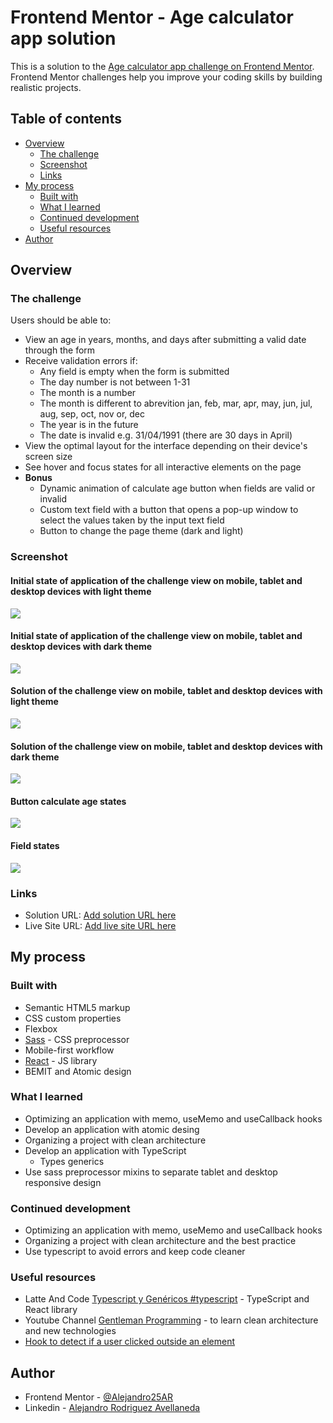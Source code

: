 # Frontend Mentor - Age calculator app solution

This is a solution to the [Age calculator app challenge on Frontend Mentor](https://www.frontendmentor.io/challenges/age-calculator-app-dF9DFFpj-Q). Frontend Mentor challenges help you improve your coding skills by building realistic projects. 

## Table of contents

- [Overview](#overview)
  - [The challenge](#the-challenge)
  - [Screenshot](#screenshot)
  - [Links](#links)
- [My process](#my-process)
  - [Built with](#built-with)
  - [What I learned](#what-i-learned)
  - [Continued development](#continued-development)
  - [Useful resources](#useful-resources)
- [Author](#author)

## Overview

### The challenge

Users should be able to:

- View an age in years, months, and days after submitting a valid date through the form
- Receive validation errors if:
  - Any field is empty when the form is submitted
  - The day number is not between 1-31
  - The month is a number
  - The month is different to abrevition jan, feb, mar, apr, may, jun, jul, aug, sep, oct, nov or, dec
  - The year is in the future
  - The date is invalid e.g. 31/04/1991 (there are 30 days in April)
- View the optimal layout for the interface depending on their device's screen size
- See hover and focus states for all interactive elements on the page
- **Bonus**
  - Dynamic animation of calculate age button when fields are valid or invalid
  - Custom text field with a button that opens a pop-up window to select the values taken by the input text field
  - Button to change the page theme (dark and light)

### Screenshot
#### Initial state of application of the challenge view on mobile, tablet and desktop devices with light theme
![](./screenshot/lightTheme.png)
#### Initial state of application of the challenge view on mobile, tablet and desktop devices with dark theme
![](./screenshot/darkTheme.png)
#### Solution of the challenge view on mobile, tablet and desktop devices with light theme
![](./screenshot/lightThemeResults.png)
#### Solution of the challenge view on mobile, tablet and desktop devices with dark theme
![](./screenshot/darkThemeResults.png)
#### Button calculate age states
![](./screenshot/CalulateAgeButton.png)
#### Field states
![](./screenshot/Fields.png)

### Links

- Solution URL: [Add solution URL here](https://your-solution-url.com)
- Live Site URL: [Add live site URL here](https://your-live-site-url.com)

## My process

### Built with

- Semantic HTML5 markup
- CSS custom properties
- Flexbox
- [Sass](https://sass-lang.com/) - CSS preprocessor
- Mobile-first workflow
- [React](https://reactjs.org/) - JS library
- BEMIT and Atomic design

### What I learned

- Optimizing an application with memo, useMemo and useCallback hooks
- Develop an application with atomic desing
- Organizing a project with clean architecture
- Develop an application with TypeScript
  - Types generics
- Use sass preprocessor mixins to separate tablet and desktop responsive design

### Continued development

- Optimizing an application with memo, useMemo and useCallback hooks
- Organizing a project with clean architecture and the best practice
- Use typescript to avoid errors and keep code cleaner

### Useful resources

- Latte And Code [Typescript y Genéricos #typescript](https://www.youtube.com/watch?v=Mtb7k35FSgE) - TypeScript and React library
- Youtube Channel [Gentleman Programming](https://www.youtube.com/@GentlemanProgramming/videos) - to learn clean architecture and new technologies
- [Hook to detect if a user clicked outside an element](https://blog.nahuel.dev/hook-para-detectar-si-un-usuario-hizo-click-afuera-de-un-elemento)

## Author

- Frontend Mentor - [@Alejandro25AR](https://www.frontendmentor.io/profile/Alejandro25AR)
- Linkedin - [Alejandro Rodriguez Avellaneda](https://www.linkedin.com/in/alejandro-ra-dev/)